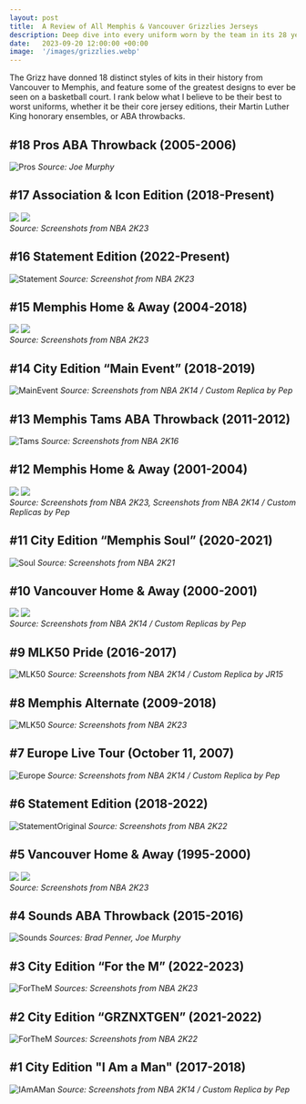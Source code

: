 ```yaml
---
layout: post
title:  A Review of All Memphis & Vancouver Grizzlies Jerseys
description: Deep dive into every uniform worn by the team in its 28 year history.
date:   2023-09-20 12:00:00 +00:00
image:  '/images/grizzlies.webp'
---
```

The Grizz have donned 18 distinct styles of kits in their history from Vancouver to Memphis, and feature some of the greatest designs to ever be seen on a basketball court. I rank below what I believe to be their best to worst uniforms, whether it be their core jersey editions, their Martin Luther King honorary ensembles, or ABA throwbacks.

## #18 Pros ABA Throwback (2005-2006)
![Pros]({{site.baseurl}}/images/StoudamireJones.png)
*Source: Joe Murphy*

## #17 Association & Icon Edition (2018-Present)
<div class="gallery-box">
  <div class="gallery">
    <img src="/images/Morant.png">
    <img src="/images/JacksonJr.png">
  </div>
  <em>Source: Screenshots from NBA 2K23</em>
</div>

## #16 Statement Edition (2022-Present)
![Statement]({{site.baseurl}}/images/Bane.png)
*Source: Screenshot from NBA 2K23*

## #15 Memphis Home & Away (2004-2018)
<div class="gallery-box">
  <div class="gallery">
    <img src="/images/MGasol.png">
    <img src="/images/Randolph.png">
  </div>
  <em>Source: Screenshots from NBA 2K23</em>
</div>

## #14 City Edition “Main Event” (2018-2019)
![MainEvent]({{site.baseurl}}/images/Valanciunas.png)
*Source: Screenshots from NBA 2K14 / Custom Replica by Pep*

## #13 Memphis Tams ABA Throwback (2011-2012)
![Tams]({{site.baseurl}}/images/Conley.png)
*Source: Screenshots from NBA 2K16*

## #12 Memphis Home & Away (2001-2004)
<div class="gallery-box">
  <div class="gallery">
    <img src="/images/Knight.png">
    <img src="/images/PGasol.png">
  </div>
  <em>Source: Screenshots from NBA 2K23, Screenshots from NBA 2K14 / Custom Replicas by Pep</em>
</div>

## #11 City Edition “Memphis Soul” (2020-2021)
![Soul]({{site.baseurl}}/images/Melton.png)
*Source: Screenshots from NBA 2K21*

## #10 Vancouver Home & Away (2000-2001)
<div class="gallery-box">
  <div class="gallery">
    <img src="/images/Bibby.png">
    <img src="/images/Swift.png">
  </div>
  <em>Source: Screenshots from NBA 2K14 / Custom Replicas by Pep</em></em>
</div>

## #9 MLK50 Pride (2016-2017)
![MLK50]({{site.baseurl}}/images/Allen.png)
*Source: Screenshots from NBA 2K14 / Custom Replica by JR15*

## #8 Memphis Alternate (2009-2018)
![MLK50]({{site.baseurl}}/images/Mayo.png)
*Source: Screenshots from NBA 2K23*

## #7 Europe Live Tour (October 11, 2007)
![Europe]({{site.baseurl}}/images/Gay.png)
*Source: Screenshots from NBA 2K14 / Custom Replica by Pep*

## #6 Statement Edition (2018-2022)
![StatementOriginal]({{site.baseurl}}/images/Adams.png)
*Source: Screenshots from NBA 2K22*

## #5 Vancouver Home & Away (1995-2000)
<div class="gallery-box">
  <div class="gallery">
    <img src="/images/Reeves.png">
    <img src="/images/AbdurRahim.png">
  </div>
  <em>Source: Screenshots from NBA 2K23</em>
</div>

## #4 Sounds ABA Throwback (2015-2016)
![Sounds]({{site.baseurl}}/images/CarterGreen.png)
*Sources: Brad Penner, Joe Murphy*

## #3 City Edition “For the M” (2022-2023)
![ForTheM]({{site.baseurl}}/images/Clarke.png)
*Sources: Screenshots from NBA 2K23*

## #2 City Edition “GRZNXTGEN” (2021-2022)
![ForTheM]({{site.baseurl}}/images/Jones.png)
*Sources: Screenshots from NBA 2K22*

## #1 City Edition "I Am a Man" (2017-2018)
![IAmAMan]({{site.baseurl}}/images/Brooks.png)
*Source: Screenshots from NBA 2K14 / Custom Replica by Pep*